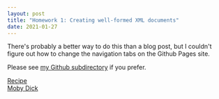 ```yaml
---
layout: post
title: "Homework 1: Creating well-formed XML documents"
date: 2021-01-27
---
```


There's probably a better way to do this than a blog post, but I couldn't figure out how to change the navigation tabs on the Github Pages site.

Please see [my Github subdirectory](https://github.com/ktrie/ktrie.github.io/tree/main/homeworks) if you prefer.

[Recipe](/homeworks/triebold_frangipanerecipe.xml)  
[Moby Dick](/homeworks/triebold_mobydick.xml)
